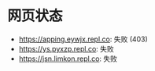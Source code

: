 # 网页状态
- https://apping.eywjx.repl.co: 失败 (403)
- https://ys.pyxzp.repl.co: 失败
- https://jsn.limkon.repl.co: 失败
